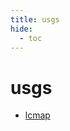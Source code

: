 ```yaml
---
title: usgs
hide:
  - toc
---
```


# usgs

- [lcmap](https://cu-esiil.github.io/data-library/lcmap/)  
  <small></small>